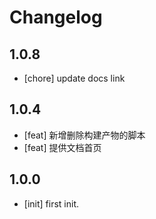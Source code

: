 # Changelog

## 1.0.8

- [chore] update docs link

## 1.0.4

- [feat] 新增删除构建产物的脚本
- [feat] 提供文档首页

## 1.0.0

- [init] first init.

